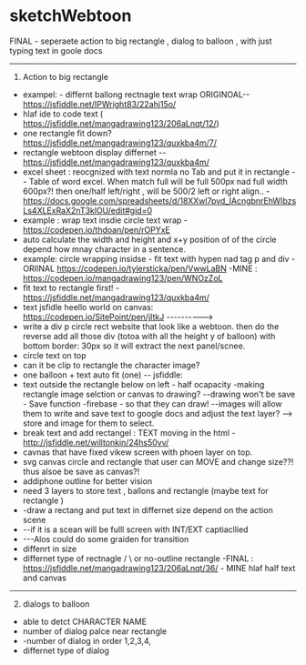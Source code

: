 # sketchWebtoon
FINAL - seperaete action to big rectangle , dialog to balloon , with just typing text in goole docs
*********************************************************
1. Action to big rectangle
- exampel: - differnt ballong rectnagle text wrap ORIGINOAL-- https://jsfiddle.net/IPWright83/22ahj15o/ 
- hlaf ide to  code text ( https://jsfiddle.net/mangadrawing123/206aLnqt/12/)
- one rectangle fit down? https://jsfiddle.net/mangadrawing123/quxkba4m/7/
- rectangle webtoon display differnet  -- https://jsfiddle.net/mangadrawing123/quxkba4m/
- excel sheet : reocgnized with text normla no Tab and put it in rectangle -- Table of word excel. When match full will be full 500px nad full width 600px?! then one/half left/right , will be 500/2 left or right align.. - https://docs.google.com/spreadsheets/d/18XXwl7pvd_IAcngbnrEhWIbzsLs4XLExRaX2nT3klOU/edit#gid=0
- example : wrap text insdie circle text wrap - https://codepen.io/thdoan/pen/rOPYxE
- auto calculate the width and height and x+y position of of the circle depend how mnay character in a sentence.
- example: circle wrapping insidse - fit text with hypen nad tag p and div -ORIINAL https://codepen.io/tylersticka/pen/VwwLaBN  -MINE : https://codepen.io/mangadrawing123/pen/WNOzZoL
-  fit text to rectangle first! -https://jsfiddle.net/mangadrawing123/quxkba4m/
-  text jsfidle heello world on canvas: https://codepen.io/SitePoint/pen/jItkJ
---------->
- write a div p circle rect website that look like a webtoon. then do the reverse add all those div (totoa with all the height y of balloon) with bottom border: 30px so it will extract the next panel/scnee.
- circle text on top
- can it be clip to rectangle the character image?
- one balloon + text auto fit (one) -- jsfiddle: 
- text outside the rectangle below on left - half ocapacity
-making rectangle image selction or canvas to drawing?
--drawing won't be save - Save function -firebase  - so that they can draw!
--images will allow them to write and save text to google docs and adjust the text layer? --> store and image for them to select.
- break text and add rectangel :
TEXT moving in the html - http://jsfiddle.net/willtonkin/24hs50vv/
- cavnas that have fixed vikew screen with phoen layer on top.
- svg canvas circle and rectangle that user can MOVE and change size??! thus alsoe be save as canvas?!
- addiphone outline for better vision
- need 3 layers to store text , ballons and rectangle (maybe text for rectangle )
- -draw a rectang and put text in differnet size depend on the action scene
- --if it is a scean will be fulll screen with INT/EXT captiacllied
- ---Alos could do some graiden for transition
- diffenrt in size
- differnet type of rectnagle / \ or no-outline rectangle
-FINAL :
https://jsfiddle.net/mangadrawing123/206aLnqt/36/ - MINE hlaf half text and canvas
***********************************************************
2. dialogs to balloon
- able to detct CHARACTER NAME
- number of dialog palce near rectangle 
- -number of dialog in order 1,2,3,4,
- differnet type of dialog
